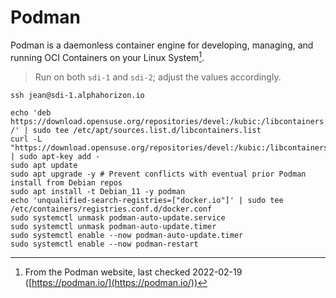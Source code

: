 # Podman

Podman is a daemonless container engine for developing, managing, and running OCI Containers on your Linux System[^note].

[^note]: From the Podman website, last checked 2022-02-19 ([https://podman.io/](https://podman.io/))

> Run on both `sdi-1` and `sdi-2`; adjust the values accordingly.

```shell
ssh jean@sdi-1.alphahorizon.io

echo 'deb https://download.opensuse.org/repositories/devel:/kubic:/libcontainers:/stable/Debian_11/ /' | sudo tee /etc/apt/sources.list.d/libcontainers.list
curl -L "https://download.opensuse.org/repositories/devel:/kubic:/libcontainers:/stable/Debian_11/Release.key" | sudo apt-key add -
sudo apt update
sudo apt upgrade -y # Prevent conflicts with eventual prior Podman install from Debian repos
sudo apt install -t Debian_11 -y podman
echo 'unqualified-search-registries=["docker.io"]' | sudo tee /etc/containers/registries.conf.d/docker.conf
sudo systemctl unmask podman-auto-update.service
sudo systemctl unmask podman-auto-update.timer
sudo systemctl enable --now podman-auto-update.timer
sudo systemctl enable --now podman-restart
```
